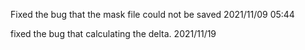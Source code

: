 Fixed the bug that the mask file could not be saved
2021/11/09 05:44

fixed the bug that calculating the delta.
2021/11/19